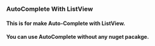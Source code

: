 ### AutoComplete With ListView

#### This is for make Auto-Complete with ListView.
#### You can use AutoComplete without any nuget pacakge.

